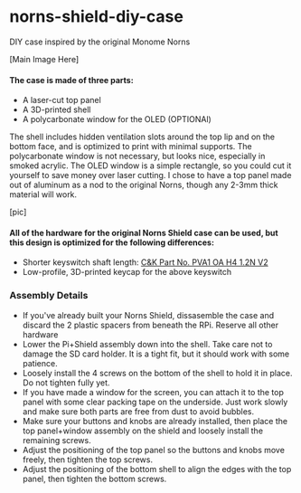 # norns-shield-diy-case
DIY case inspired by the original Monome Norns

[Main Image Here]

#### The case is made of three parts:
* A laser-cut top panel
* A 3D-printed shell
* A polycarbonate window for the OLED (OPTIONAl)

The shell includes hidden ventilation slots around the top lip and on the bottom face, and is optimized to print with minimal supports. The polycarbonate window is not necessary, but looks nice, especially in smoked acrylic. The OLED window is a simple rectangle, so you could cut it yourself to save money over laser cutting. I chose to have a top panel made out of aluminum as a nod to the original Norns, though any 2-3mm thick material will work.

[pic]

#### All of the hardware for the original Norns Shield case can be used, but this design is optimized for the following differences:
* Shorter keyswitch shaft length: [C&K Part No. PVA1 OA H4 1.2N V2](https://www.digikey.com/en/products/detail/c-k/PVA1-OA-H4-1.2N-V2/417720)
* Low-profile, 3D-printed keycap for the above keyswitch

### Assembly Details
* If you've already built your Norns Shield, dissasemble the case and discard the 2 plastic spacers from beneath the RPi. Reserve all other hardware
* Lower the Pi+Shield assembly down into the shell. Take care not to damage the SD card holder. It is a tight fit, but it should work with some patience.
* Loosely install the 4 screws on the bottom of the shell to hold it in place. Do not tighten fully yet.
* If you have made a window for the screen, you can attach it to the top panel with some clear packing tape on the underside. Just work slowly and make sure both parts are free from dust to avoid bubbles.
* Make sure your buttons and knobs are already installed, then place the top panel+window assembly on the shield and loosely install the remaining screws.
* Adjust the positioning of the top panel so  the buttons and knobs move freely, then tighten the top screws.
* Adjust the positioning of the bottom shell to align the edges with the top panel, then tighten the bottom screws.

